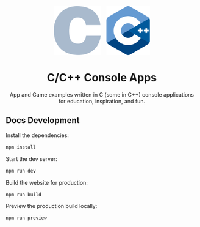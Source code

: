 <div align="center">

<img src="https://raw.githubusercontent.com/junian/commons-media/refs/heads/master/svg/c-logo.svg" height="128px" />&nbsp;&nbsp;&nbsp;&nbsp;<img src="https://raw.githubusercontent.com/junian/commons-media/refs/heads/master/svg/cpp-logo.svg" height="128px" />

# C/C++ Console Apps

App and Game examples written in C (some in C++) console applications for education, inspiration, and fun.

</div>

## Docs Development

Install the dependencies:

```bash
npm install
```

Start the dev server:

```bash
npm run dev
```

Build the website for production:

```bash
npm run build
```

Preview the production build locally:

```bash
npm run preview
```
